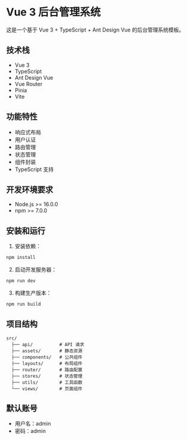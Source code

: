 # Vue 3 后台管理系统

这是一个基于 Vue 3 + TypeScript + Ant Design Vue 的后台管理系统模板。

## 技术栈

- Vue 3
- TypeScript
- Ant Design Vue
- Vue Router
- Pinia
- Vite

## 功能特性

- 响应式布局
- 用户认证
- 路由管理
- 状态管理
- 组件封装
- TypeScript 支持

## 开发环境要求

- Node.js >= 16.0.0
- npm >= 7.0.0

## 安装和运行

1. 安装依赖：
```bash
npm install
```

2. 启动开发服务器：
```bash
npm run dev
```

3. 构建生产版本：
```bash
npm run build
```

## 项目结构

```
src/
  ├── api/          # API 请求
  ├── assets/       # 静态资源
  ├── components/   # 公共组件
  ├── layouts/      # 布局组件
  ├── router/       # 路由配置
  ├── stores/       # 状态管理
  ├── utils/        # 工具函数
  └── views/        # 页面组件
```

## 默认账号

- 用户名：admin
- 密码：admin 